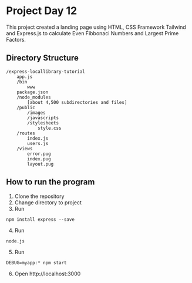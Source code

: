 # Project Day 12

This project created a landing page using HTML, CSS Framework Tailwind and Express.js to calculate Even Fibbonaci Numbers and Largest Prime Factors.

## Directory Structure
```
/express-locallibrary-tutorial
    app.js
    /bin
        www
    package.json
    /node_modules
        [about 4,500 subdirectories and files]
    /public
        /images
        /javascripts
        /stylesheets
            style.css
    /routes
        index.js
        users.js
    /views
        error.pug
        index.pug
        layout.pug
```

## How to run the program
1. Clone the repository
2. Change directory to project
3. Run
```
npm install express --save
```
4. Run
```
node.js
```
5. Run 
```
DEBUG=myapp:* npm start
```
6. Open http://localhost:3000
